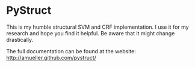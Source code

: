 PyStruct
========

This is my humble structural SVM and CRF implementation.
I use it for my research and hope you find it helpful.
Be aware that it might change drastically.

The full documentation can be found at the website:
http://amueller.github.com/pystruct/
